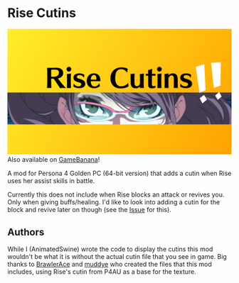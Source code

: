 # Rise Cutins
![Rise Cutins Mod Thumbnail](Thumbnail.png)
Also available on [GameBanana](https://gamebanana.com/mods/600648)!

A mod for Persona 4 Golden PC (64-bit version) that adds a cutin when Rise uses her assist skills in battle.

Currently this does not include when Rise blocks an attack or revives you. Only when giving buffs/healing. I'd like to look into adding a cutin for the block and revive later on though (see the [Issue](https://github.com/AnimatedSwine37/p4g64.riseCutin/issues/1) for this).

## Authors
While I (AnimatedSwine) wrote the code to display the cutins this mod wouldn't be what it is without the actual cutin file that you see in game. 
Big thanks to [BrawlerAce](https://gamebanana.com/members/2472258) and [muddye](https://gamebanana.com/members/3919847) who created the files that this mod includes, using Rise's cutin from P4AU as a base for the texture.
